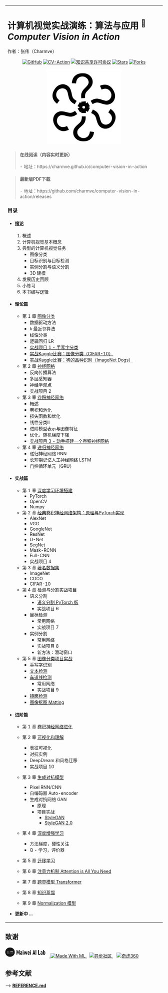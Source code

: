 <table align="center">
<tr ><td>
<h1> 计算机视觉实战演练：算法与应用 <sup> 📌</sup>
<br><em>Computer Vision in Action</em></h1>

作者：张伟（Charmve）

<p align="center">
<a href="https://github.com/Charmve"><img src="https://img.shields.io/badge/👓-Charmve-blue" alt="GitHub"></a>
<a href="https://github.com/Charmve/computer-vision-in-action"><img src="https://img.shields.io/badge/CV-Action-yellow" alt="CV-Action"></a>
<a rel="license" href="http://creativecommons.org/licenses/by-nc-sa/4.0/"><img alt="知识共享许可协议" style="border-width:0" src="https://img.shields.io/badge/license-CC%20BY--NC--SA%204.0-lightgrey" /></a>
<a href="https://github.com/Charmve/computer-vision-in-action/edit/master/README.md"><img src="https://img.shields.io/github/stars/Charmve/computer-vision-in-action?style=social" alt="Stars"></a>
<a href="https://github.com/Charmve/computer-vision-in-action/edit/master/README.md"><img src="https://img.shields.io/github/forks/Charmve/computer-vision-in-action?style=social" alt="Forks"></a>
</p>

<div id="outputFigDisplay" align="center">
	<img src="../res/maiwei.png" width="240px" alt="logo:maiwei">
</div>

> <h4>在线阅读（内容实时更新）</h4>
> - 地址：https://charmve.github.io/computer-vision-in-action

> <h4>最新版PDF下载</h4>
> - 地址：https://github.com/charmve/computer-vision-in-action/releases

### 目录
- [<b><h4>绪论</h4></b>](https://charmve.github.io/computer-vision-in-action/#/chapter0/chapter0)
  1. 概述
  2. 计算机视觉基本概念
  3. 典型的计算机视觉任务
      - 图像分类 
      - 目标识别与目标检测
      - 实例分割与语义分割
      - 3D 建模
  4. 发展历史回顾
  5. 小练习
  6. 本书编写逻辑
- <b><h4>理论篇</h4></b>
  - 第 1 章 [图像分类](https://charmve.github.io/computer-vision-in-action/#/chapter1/chapter1)
    - 数据驱动方法
    - k 最近邻算法
    - 线性分类
    - 逻辑回归 LR 
    - [实战项目 1 - 手写字分类](https://blog.csdn.net/Charmve/article/details/108531735)
    - [实战Kaggle比赛：图像分类（CIFAR-10）]()
    - [实战Kaggle比赛：狗的品种识别（ImageNet Dogs）]()
  - 第 2 章 [神经网络](https://charmve.github.io/computer-vision-in-action/#/chapter2/chapter2)
    - 反向传播算法
    - 多层感知器
    - 神经学观点
    - 实战项目 2
  - 第 3 章 [卷积神经网络](https://charmve.github.io/computer-vision-in-action/#/chapter3/chapter3)
    - 概述
    - 卷积和池化
    - 损失函数和优化
    - 线性分类Ⅱ
    - 进阶模型表示与图像特征
    - 优化，随机梯度下降
    - [实战项目 3 - 动手搭建一个卷积神经网络](https://blog.csdn.net/Charmve/article/details/106076844)
  - 第 4 章 [递归神经网络](https://charmve.github.io/computer-vision-in-action/#/chapter4/chapter4)
    - 递归神经网络 RNN
    - 长短期记忆人工神经网络 LSTM
    - 门控循环单元（GRU） 
- <b><h4>实战篇</h4></b>
  - 第 1 章 [深度学习环境搭建](https://charmve.github.io/computer-vision-in-action/#/chapter1/chapter1)
    - PyTorch
    - OpenCV
    - Numpy
  - 第 2 章 [经典卷积神经网络架构：原理与PyTorch实现](https://charmve.github.io/computer-vision-in-action/#/chapter5/chapter5)
    - AlexNet
    - VGG
    - GoogleNet
    - ResNet 
    - U-Net 
    - SegNet 
    - Mask-RCNN
    - Full-CNN
    - 实战项目 4
  - 第 3 章 [著名数据集](https://charmve.github.io/computer-vision-in-action/#/chapter6/chapter6)
    - ImageNet
    - COCO
    - CIFAR-10
  - 第 4 章 [检测与分割实战项目](https://charmve.github.io/computer-vision-in-action/#/chapter6/chapter6)
    - 语义分割
      - [语义分割 PyTorch 版](https://github.com/Charmve/Semantic-Segmentation-PyTorch)
      - 实战项目 6
    - 目标检测
      - 常用网络
      - 实战项目 7
    - 实例分割 
      - 常用网络 
      - 实战项目 8
      - 新方法：滑动窗口
  - 第 5 章 [图像分类项目实战](https://charmve.github.io/computer-vision-in-action/#/chapter6/chapter6)
    - [手写字识别](https://blog.csdn.net/Charmve/article/details/108531735)
    - [文本检测](https://github.com/Charmve/Scene-Text-Detection)
    - [车道线检测](https://github.com/Charmve/Awesome-Lane-Detection)
      - 常用网络 
      - 实战项目 9
    - [镜面检测](https://github.com/Charmve/Mirror-Glass-Detection)
    - [图像抠图 Matting](https://github.com/Charmve/TimeWarp)
- <b><h4>进阶篇</h4></b>
  - 第 1 章 [卷积神经网络进化](https://charmve.github.io/computer-vision-in-action/#/chapter1/chapter1)

  - 第 2 章 [可视化和理解](https://charmve.github.io/computer-vision-in-action/#/chapter5/chapter5)
    - 表征可视化
    - 对抗实例
    - DeepDream 和风格迁移
    - 实战项目 10
  - 第 3 章 [生成对抗模型](https://charmve.github.io/computer-vision-in-action/#/chapter6/chapter6)
    - Pixel RNN/CNN
    - 自编码器 Auto-encoder
    - 生成对抗网络 GAN
      - 原理
      - 项目实战
        - [StyleGAN](https://github.com/Charmve/VOGUE-Try-On)
        - [StyleGAN 2.0](https://blog.csdn.net/Charmve/article/details/115315353)
  - 第 4 章 [深度增强学习](https://charmve.github.io/computer-vision-in-action/#/chapter6/chapter6)
    - 方法梯度，硬性关注
    - Q - 学习，评价器
  - 第 5 章 [迁移学习]()
  - 第 6 章 [注意力机制 Attention is All You Need](./notebooks/14_Attention.ipynb)
  - 第 7 章 [跨界模型 Transformer](https://blog.csdn.net/charmve/category_10954850.html)
  - 第 8 章 [知识蒸馏]()
  - 第 9 章 [Normalization 模型]()

- <b>更新中 ...</b>
</tr>
</td>
</table>

## 致谢
<a href="https://maiweiai.github.io/"><img src="../res/maiwei_ai.png" height="36" alt="迈微AI研习社" title="迈微AI研习社"> </a> <a href="https://madewithml.com/"><img src="https://madewithml.com/static/images/logo.png" height="30" alt="Made With ML" title="Made With ML"> </a> &nbsp;&nbsp;<a href="https://www.epubit.com/"><img src="https://cdn.ptpress.cn/pubcloud/3/app/0718A6B0/cover/20191204BD54009A.png" height="30" alt="异步社区" title="异步社区"> </a>  &nbsp;&nbsp; <a href="https://360.cn"><img src="https://p3.ssl.qhimg.com/t011e94f0b9ed8e66b0.png" height="36" alt="奇虎360" title="奇虎360"> </a> 

## 参考文献

--> [<b>REFERENCE.md</b>](REFERENCE.md)
